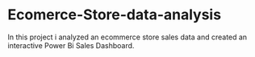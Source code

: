 # Ecomerce-Store-data-analysis
In this project i analyzed an ecommerce store sales data and created an interactive Power Bi Sales Dashboard.
